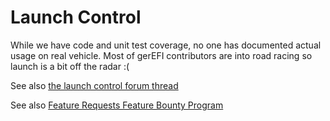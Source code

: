 # Launch Control

While we have code and unit test coverage, no one has documented actual usage on real vehicle. Most of gerEFI contributors are
into road racing so launch is a bit off the radar :(

See also [the launch control forum thread](https://gerefi.com/forum/viewtopic.php?t=871)

See also [Feature Requests Feature Bounty Program](Feature-Requests-the-Feature-Bounty-Program)
